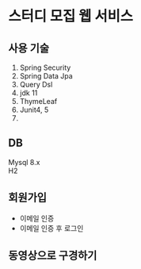 # 스터디 모집 웹 서비스
## 사용 기술
1. Spring Security
2. Spring Data Jpa
3. Query Dsl
4. jdk 11
5. ThymeLeaf
6. Junit4, 5
7. 
## DB
Mysql 8.x  
H2
## 회원가입
- 이메일 인증
- 이메일 인증 후 로그인
## 동영상으로 구경하기


